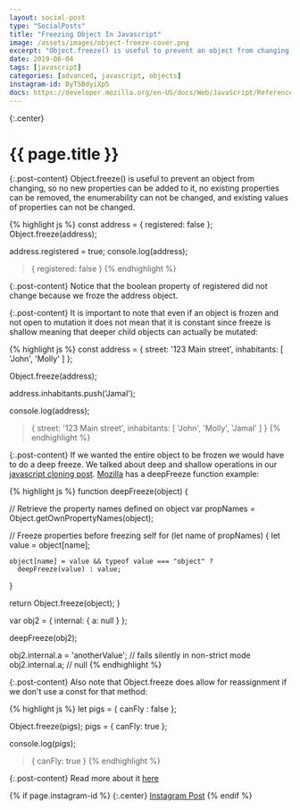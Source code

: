 ```yaml
---
layout: social-post
type: "SocialPosts"
title: "Freezing Object In Javascript"
image: /assets/images/object-freeze-cover.png
excerpt: "Object.freeze() is useful to prevent an object from changing, so no new properties can be added to it, no existing properties can be removed, the enumerability can not be changed, and existing values of properties can not be changed."
date: 2019-06-04
tags: [javascript]
categories: [advanced, javascript, objects]
instagram-id: ByTSBdyiXp5
docs: https://developer.mozilla.org/en-US/docs/Web/JavaScript/Reference/Global_Objects/Object/freeze
---
```

{:.center}
# {{ page.title }}

{:.post-content}
Object.freeze() is useful to prevent an object from changing, so no new properties can be added to it, no existing properties can be removed, the enumerability can not be changed, and existing values of properties can not be changed. 

{% highlight js %}
const address = {
    registered: false
};
Object.freeze(address);

address.registered = true;
console.log(address);
> { registered: false }
{% endhighlight %}

{:.post-content}
Notice that the boolean property of registered did not change because we froze
the address object.

{:.post-content}
It is important to note that even if an object is frozen and not open to mutation
it does not mean that it is constant since freeze is shallow meaning
that deeper child objects can actually be mutated:

{% highlight js %}
const address = {
    street: '123 Main street',
    inhabitants: [
    'John',
    'Molly'
    ]
};

Object.freeze(address);

address.inhabitants.push('Jamal');

console.log(address);
> {
    street: '123 Main street',
    inhabitants: [
        'John',
        'Molly',
        'Jamal'
    ]
}
{% endhighlight %}

{:.post-content}
If we wanted the entire object to be frozen we would have to do a deep freeze.
We talked about deep and shallow operations in our [javascript cloning post](https://www.dev-diaries.com/social-posts/javascript-cloning/).
<a href="https://developer.mozilla.org/en-US/docs/Web/JavaScript/Reference/Global_Objects/Object/freeze" target="_blank">Mozilla</a> has a deepFreeze function example:

{% highlight js %}
function deepFreeze(object) {

  // Retrieve the property names defined on object
  var propNames = Object.getOwnPropertyNames(object);

  // Freeze properties before freezing self
  for (let name of propNames) {
    let value = object[name];

    object[name] = value && typeof value === "object" ? 
      deepFreeze(value) : value;
  }

  return Object.freeze(object);
}

var obj2 = {
  internal: {
    a: null
  }
};

deepFreeze(obj2);

obj2.internal.a = 'anotherValue'; // fails silently in non-strict mode
obj2.internal.a; // null
{% endhighlight %}

{:.post-content}
Also note that Object.freeze does allow for reassignment if we don't use a const
for that method:

{% highlight js %}
let pigs = {
  canFly : false
};

Object.freeze(pigs);
pigs = { canFly: true };

console.log(pigs);
> { canFly: true }
{% endhighlight %}

{:.post-content}
Read more about it <a href="{{page.docs}}" target="_blank">here</a>

{% if page.instagram-id %}
{:.center}
<a class="insta-link" href="https://www.instagram.com/p/{{page.instagram-id}}" target="_blank">Instagram Post</a>
{% endif %}
